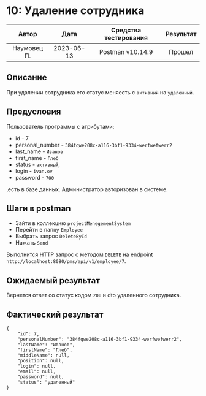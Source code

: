 # 10: Удаление сотрудника

|    Автор    |    Дата    | Средства тестирования | Результат |
|:-----------:|:----------:|:---------------------:|:---------:|
| Наумовец П. | 2023-06-13 |   Postman v10.14.9    |  Прошел   |

## Описание

При удалении сотрудника его статус меняесть с `активный` на `удаленный`.

## Предусловия

Пользователь программы с атрибутами:

* id - 7
* personal_number - `384fqwe208c-a116-3bf1-9334-werfwefwerr2`
* last_name - `Иванов`
* first_name - `Глеб`
* status - `активный`,
* login - `ivan.ov`
* password - `700`

,есть в базе данных. Администратор авторизован в системе.

## Шаги в postman

* Зайти в коллекцию `projectMenegementSystem`
* Перейти в папку `Employee`
* Выбрать запрос `DeleteById`
* Нажать `Send`

Выполнится HTTP запрос с методом `DELETE` на endpoint `http://localhost:8080/pms/api/v1/employee/7`.

## Ожидаемый результат

Вернется ответ со статус кодом `200` и dto удаленного сотрудника.

## Фактический результат

```
{
    "id": 7,
    "personalNumber": "384fqwe208c-a116-3bf1-9334-werfwefwerr2",
    "lastName": "Иванов",
    "firstName": "Глеб",
    "middleName": null,
    "position": null,
    "login": null,
    "email": null,
    "password": null,
    "status": "удаленный"
}
```
